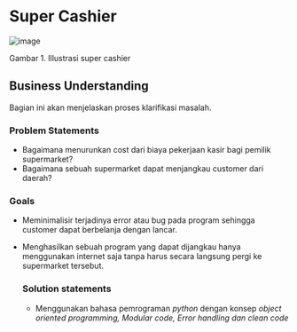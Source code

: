 # Super Cashier

![image](https://user-images.githubusercontent.com/88027268/213964997-b79e6193-dfeb-4eb8-9a81-d33a35810d89.png)

Gambar 1. Illustrasi super cashier

## Business Understanding

Bagian ini akan menjelaskan proses klarifikasi masalah.

### Problem Statements

- Bagaimana menurunkan cost dari biaya pekerjaan kasir bagi pemilik supermarket?
- Bagaimana sebuah supermarket dapat menjangkau customer dari daerah?

### Goals

- Meminimalisir terjadinya error atau bug pada program sehingga customer dapat berbelanja dengan lancar.
- Menghasilkan sebuah program yang dapat dijangkau hanya menggunakan internet saja tanpa harus secara langsung pergi ke supermarket tersebut.

    ### Solution statements
    - Menggunakan bahasa pemrograman *python* dengan konsep *object oriented programming, Modular code, Error handling dan clean code* 

